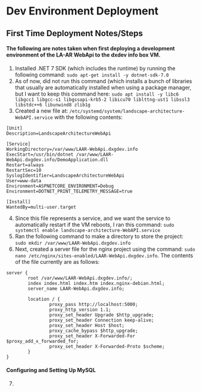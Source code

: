 # Dev Environment Deployment
## First Time Deployment Notes/Steps
#### The following are notes taken when first deploying a development environment of the LA-AR WebApi to the dxdev info box VM.

1. Installed .NET 7 SDK (which includes the runtime) by running the following command: ```sudo apt-get install -y dotnet-sdk-7.0```
2. As of now, did not run this command (which installs a bunch of libraries that usually are automatically installed when using a package manager, but I want to keep this command here: ```sudo apt install -y libc6 libgcc1 libgcc-s1 libgssapi-krb5-2 libicu70 liblttng-ust1 libssl3 libstdc++6 libunwind8 zlib1g```
3. Created a new file at: ```/etc/systemd/system/landscape-architecture-WebAPI.service``` with the following contents:
```
[Unit]
Description=LandscapeArchitectureWebApi

[Service]
WorkingDirectory=/var/www/LAAR-WebApi.dxgdev.info
ExecStart=/usr/bin/dotnet /var/www/LAAR-WebApi.dxgdev.info/DemoApplication.dll
Restart=always
RestartSec=10
SyslogIdentifier=LandscapeArchitectureWebApi
User=www-data
Environment=ASPNETCORE_ENVIRONMENT=Debug
Environment=DOTNET_PRINT_TELEMETRY_MESSAGE=true

[Install]
WantedBy=multi-user.target
```
4. Since this file represents a service, and we want the service to automatically restart if the VM reboots, I ran this command: ```sudo systemctl enable landscape-architecture-WebAPI.service```
5. Ran the following command to make a directory to store the project: ```sudo mkdir /var/www/LAAR-WebApi.dxgdev.info```
6. Next, created a server file for the nginx project using the command: ```sudo nano /etc/nginx/sites-enabled/LAAR-WebApi.dxgdev.info```. The contents of the file currently are as follows:
```
server {
        root /var/www/LAAR-WebApi.dxgdev.info/;
        index index.html index.htm index.nginx-debian.html;
        server_name LAAR-WebApi.dxgdev.info;

        location / {
                proxy_pass http://localhost:5000;
                proxy_http_version 1.1;
                proxy_set_header Upgrade $http_upgrade;
                proxy_set_header Connection keep-alive;
                proxy_set_header Host $host;
                proxy_cache_bypass $http_upgrade;
                proxy_set_header X-Forwarded-For $proxy_add_x_forwarded_for;
                proxy_set_header X-Forwarded-Proto $scheme;
        }
}
```
#### Configuring and Setting Up MySQL
7. 
